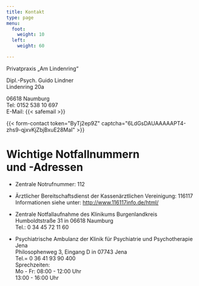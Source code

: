 ```yaml
---
title: Kontakt
type: page
menu:
  foot:
    weight: 10
  left:
    weight: 60

---
```

Privatpraxis „Am Lindenring“

Dipl.-Psych. Guido Lindner  
Lindenring 20a

06618 Naumburg  
Tel: 0152 538 10 697   
E-Mail: {{< safemail >}}

{{< form-contact token="ByTj2ep9Z" captcha="6LdGsDAUAAAAAPT4-zhs9-qjxvKjZbjBxuE28MaI" >}}

# Wichtige Notfallnummern<br>und -Adressen

* Zentrale Notrufnummer: 112

* Ärztlicher Bereitschaftsdienst der Kassenärztlichen Vereinigung: 116117  
  Informationen siehe unter: http://www.116117info.de/html/

* Zentrale Notfallaufnahme des Klinikums Burgenlandkreis  
  Humboldtstraße 31 in 06618 Naumburg  
  Tel.: 0 34 45 72 11 60

* Psychiatrische Ambulanz der Klinik für Psychiatrie und Psychotherapie Jena  
  Philosophenweg 3, Eingang D in 07743 Jena  
  Tel.= 0 36 41 93 90 400  
  Sprechzeiten:  
  Mo - Fr: 08:00 - 12:00 Uhr  
  13:00 - 16:00 Uhr